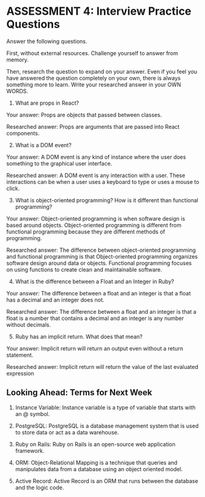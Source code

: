 # ASSESSMENT 4: Interview Practice Questions
Answer the following questions.

First, without external resources. Challenge yourself to answer from memory.

Then, research the question to expand on your answer. Even if you feel you have answered the question completely on your own, there is always something more to learn. Write your researched answer in your OWN WORDS.  

1. What are props in React?

  Your answer: Props are objects that passed between classes.

  Researched answer: Props are arguments that are passed into React components.



2. What is a DOM event?

  Your answer: A DOM event is any kind of instance where the user does something to the graphical user interface.

  Researched answer: A DOM event is any interaction with a user. These interactions can be when a user uses a keyboard to type or uses a mouse to click.



3. What is object-oriented programming? How is it different than functional programming?

  Your answer: Object-oriented programming is when software design is based around objects. Object-oriented programming is different from functional programming because they are different methods of programming.

  Researched answer: The difference between object-oriented programming and functional programming is that Object-oriented programming organizes software design around data or objects. Functional programming focuses on using functions to create clean and maintainable software.



4. What is the difference between a Float and an Integer in Ruby?

  Your answer: The difference between a float and an integer is that a float has a decimal and an integer does not.

  Researched answer: The difference between a float and an integer is that a float is a number that contains a decimal and an integer is any number without decimals.



5. Ruby has an implicit return. What does that mean?

  Your answer: Implicit return will return an output even without a return statement.

  Researched answer: Implicit return will return the value of the last evaluated expression



## Looking Ahead: Terms for Next Week

1. Instance Variable: Instance variable is a type of variable that starts with an @ symbol.

2. PostgreSQL: PostgreSQL is a database management system that is used to store data or act as a data warehouse.  

3. Ruby on Rails: Ruby on Rails is an open-source web application framework.

4. ORM: Object-Relational Mapping is a technique that queries and manipulates data from a database using an object oriented model.

5. Active Record: Active Record is an ORM that runs between the database and the logic code.
